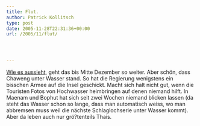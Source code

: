 ```yaml
---
title: Flut.
author: Patrick Kollitsch
type: post
date: 2005-11-28T22:31:36+00:00
url: /2005/11/flut/




---
```

[Wie es aussieht][1], geht das bis Mitte Dezember so weiter. Aber schön, dass Chaweng unter Wasser stand. So hat die Regierung wenigstens ein bisschen Armee auf die Insel geschickt. Macht sich halt nicht gut, wenn die Touristen Fotos von Hochwasser heimbringen auf denen niemand hilft. In Maenam und Bophut hat sich seit zwei Wochen niemand blicken lassen (da steht das Wasser schon so lange, dass man automatisch weiss, wo man abbremsen muss weil die nächste Schlaglochserie unter Wasser kommt). Aber da leben auch nur grö?tenteils Thais.

 [1]: http://www.nationmultimedia.com/2005/11/29/national/index.php?news=national_19280998.html